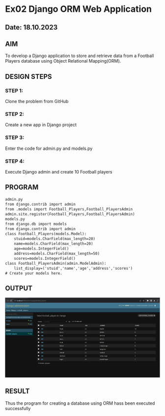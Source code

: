 # Ex02 Django ORM Web Application
## Date: 18.10.2023

## AIM
To develop a Django application to store and retrieve data from a Football Players database using Object Relational Mapping(ORM).


## DESIGN STEPS

### STEP 1:
Clone the problem from GitHub

### STEP 2:
Create a new app in Django project

### STEP 3:
Enter the code for admin.py and models.py

### STEP 4:
Execute Django admin and create 10 Football players

## PROGRAM
```
admin.py
from django.contrib import admin
from .models import Football_Players,Football_PlayersAdmin
admin.site.register(Football_Players,Football_PlayersAdmin)
models.py
from django.db import models
from django.contrib import admin
class Football_Players(models.Model):
    stuid=models.CharField(max_length=20)
    name=models.CharField(max_length=20)
    age=models.IntegerField()
    address=models.CharField(max_length=50)
    scores=models.IntegerField()
class Football_PlayersAdmin(admin.ModelAdmin):
    list_display=('stuid','name','age','address','scores')
# Create your models here.

```


## OUTPUT
![output](Untitled.jpg)


## RESULT
Thus the program for creating a database using ORM hass been executed successfully
